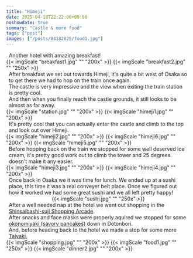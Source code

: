 ```yaml
---
title: "Himeji"
date: 2025-04-18T22:22:06+09:00
noshowdate: true
summary: "Castle & more food"
tags: ["post"]
images: ["/posts/04182025/food1.jpg"]
---
```





<div style="display:flex; justify-content: center">
<div style="flex-basis: 97%">
Another hotel with amazing breakfast!<br>
</div>
</div>
<div style="display:flex; justify-content: center; flex-wrap: wrap">
{{< imgScale "breakfast1.jpg" "" "200x" >}}
{{< imgScale "breakfast2.jpg" "" "250x" >}}
</div>


<div style="display:flex; justify-content: center">
<div style="flex-basis: 97%">
After breakfast we set out towards Himeji, it's quite a bit west of Osaka so to get there we had to hop on the train once again.<br>
The castle is very impressive and the view when exiting the train station is pretty cool.<br>
And then when you finally reach the castle grounds, it still looks to be almost as far away.
</div>
</div>
<div style="display:flex; justify-content: center; flex-wrap: wrap">
{{< imgScale "station.jpg" "" "200x" >}}
{{< imgScale "himeji1.jpg" "" "200x" >}}

</div>


<div style="display:flex; justify-content: center">
<div style="flex-basis: 97%">
It's pretty cool that you can actually enter the castle and climb to the top and look out over Himeji.
</div>
</div>
<div style="display:flex; justify-content: center; flex-wrap: wrap">
{{< imgScale "himeji2.jpg" "" "200x" >}}
{{< imgScale "himeji6.jpg" "" "200x" >}}
{{< imgScale "himeji5.jpg" "" "200x" >}}
</div>


<div style="display:flex; justify-content: center">
<div style="flex-basis: 97%">
Before hopping back on the train we stopped for some well deserved ice cream, it's pretty good work out to climb the tower and 25 degrees doesn't make it any easier.
</div>
</div>
<div style="display:flex; justify-content: center; flex-wrap: wrap">
{{< imgScale "himeji3.jpg" "" "200x" >}}
{{< imgScale "himeji4.jpg" "" "200x" >}}
</div>

<div style="display:flex; justify-content: center">
<div style="flex-basis: 97%">
Once back in Osaka we it was time for lunch. We ended up at a sushi place, this time it was a real conveyer belt place. Once we figured out how it worked we had some great sushi and we all left pretty happy! 
</div>
</div>
<div style="display:flex; justify-content: center; flex-wrap: wrap">
{{< imgScale "sushi.jpg" "" "250x" >}}
</div>

<div style="display:flex; justify-content: center">
<div style="flex-basis: 97%">
After a well needed nap at the hotel we went out shopping in the <a href="https://insideosaka.com/shinsaibashi-suji-shopping-arcade/">Shinsaibashi-suji Shopping Arcade</a>.<br>
After snacks and face masks were properly aquired we stopped for some <a href="https://en.wikipedia.org/wiki/Okonomiyaki">okonomiyaki (savory pancakes)</a> down in Dotonbori.<br>
And, before heading back to the hotel we made a stop for some more <a href="https://www.gov-online.go.jp/eng/publicity/book/hlj/html/202305/202305_08_en.html#:~:text=Taiyaki%20is%20a%20traditional%20Japanese,a%20sea%20bream%20(tai).">Taiyaki</a>,
</div>
</div>
<div style="display:flex; justify-content: center; flex-wrap: wrap">
{{< imgScale "shopping.jpg" "" "200x" >}}
{{< imgScale "food1.jpg" "" "250x" >}}
{{< imgScale "dinner2.jpg" "" "200x" >}}
</div>

